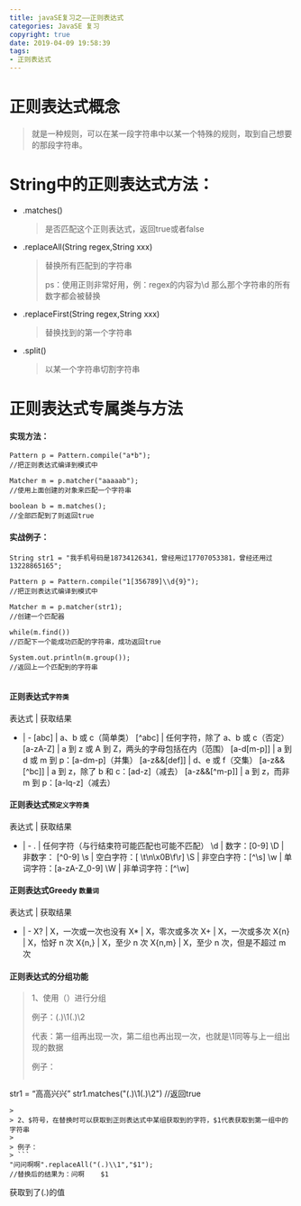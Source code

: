 ```yaml
---
title: javaSE复习之——正则表达式
categories: JavaSE 复习
copyright: true
date: 2019-04-09 19:58:39
tags:
- 正则表达式
---
```

# 正则表达式概念
> 就是一种规则，可以在某一段字符串中以某一个特殊的规则，取到自己想要的那段字符串。

<!--more-->

# String中的正则表达式方法：
- .matches()	
	> 是否匹配这个正则表达式，返回true或者false

- .replaceAll(String regex,String xxx)
	>替换所有匹配到的字符串
	>
	>ps：使用正则非常好用，例：regex的内容为\\d 那么那个字符串的所有数字都会被替换


- .replaceFirst(String regex,String xxx)
	>替换找到的第一个字符串
- .split()
	> 以某一个字符串切割字符串

# 正则表达式专属类与方法
#### 实现方法：
```
Pattern p = Pattern.compile("a*b");
//把正则表达式编译到模式中

Matcher m = p.matcher("aaaaab");
//使用上面创建的对象来匹配一个字符串

boolean b = m.matches();
//全部匹配到了则返回true
```


#### 实战例子：

```
String str1 = "我手机号码是18734126341，曾经用过17707053381，曾经还用过13228865165";

Pattern p = Pattern.compile("1[356789]\\d{9}");
//把正则表达式编译到模式中

Matcher m = p.matcher(str1);
//创建一个匹配器

while(m.find())
//匹配下一个能成功匹配的字符串，成功返回true

System.out.println(m.group());
//返回上一个匹配到的字符串


```

#### 正则表达式`字符类`
表达式 | 获取结果
- | -
[abc] | a、b 或 c（简单类） 
[^abc] | 任何字符，除了 a、b 或 c（否定） 
[a-zA-Z] | a 到 z 或 A 到 Z，两头的字母包括在内（范围） 
[a-d[m-p]] | a 到 d 或 m 到 p：[a-dm-p]（并集） 
[a-z&&[def]] | d、e 或 f（交集） 
[a-z&&[^bc]] | a 到 z，除了 b 和 c：[ad-z]（减去） 
[a-z&&[^m-p]] | a 到 z，而非 m 到 p：[a-lq-z]（减去） 


#### 正则表达式`预定义字符类`
表达式 | 获取结果
- | -
. | 任何字符（与行结束符可能匹配也可能不匹配） 
\d | 数字：[0-9] 
\D | 非数字： [^0-9] 
\s | 空白字符：[ \t\n\x0B\f\r] 
\S | 非空白字符：[^\s] 
\w | 单词字符：[a-zA-Z_0-9] 
\W | 非单词字符：[^\w] 


#### 正则表达式Greedy `数量词`
表达式 | 获取结果
- | -
X? | X，一次或一次也没有 
X* | X，零次或多次 
X+ | X，一次或多次 
X{n} | X，恰好 n 次 
X{n,} | X，至少 n 次 
X{n,m} | X，至少 n 次，但是不超过 m 次 


#### 正则表达式的分组功能
> 1、使用（）进行分组
> 
> 例子：(.)\\1(.)\\2
> 
> 代表：第一组再出现一次，第二组也再出现一次，也就是\\1同等与上一组出现的数据
> 
> 例子：
> ```
str1 = “高高兴兴”
str1.matches("(.)\\1(.)\\2")
//返回true
```
> 
> 2、$符号，在替换时可以获取到正则表达式中某组获取到的字符，$1代表获取到第一组中的字符串
> 
> 例子：
> ```
"问问啊啊".replaceAll("(.)\\1","$1");
//替换后的结果为：问啊	$1
```
获取到了(.)的值